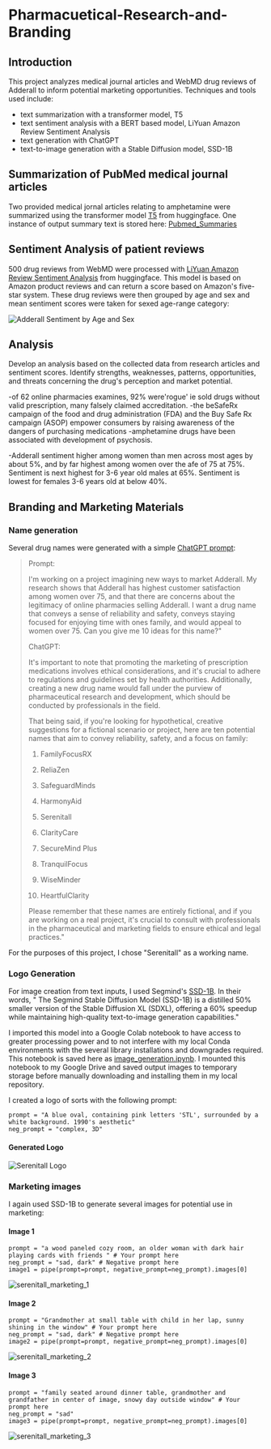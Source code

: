 # Pharmacuetical-Research-and-Branding

## Introduction
This project analyzes medical journal articles and WebMD drug reviews of Adderall to inform potential marketing opportunities. Techniques and tools used include:
- text summarization with a transformer model, T5
- text sentiment analysis with a BERT based model, LiYuan Amazon Review Sentiment Analysis
- text generation with ChatGPT
- text-to-image generation with a Stable Diffusion model, SSD-1B

## Summarization of PubMed medical journal articles
Two provided medical jornal articles relating to amphetamine were summarized using the transformer model [T5](https://huggingface.co/docs/transformers/model_doc/t5) from huggingface. One instance of output summary text is stored here: [Pubmed_Summaries](Output/Pubmed_Summaries.txt)

## Sentiment Analysis of patient reviews
500 drug reviews from WebMD were processed with [LiYuan Amazon Review Sentiment Analysis](https://huggingface.co/LiYuan/amazon-review-sentiment-analysis) from huggingface. This model is based on Amazon product reviews and can return a score based on Amazon's five-star system. These drug reviews were then grouped by age and sex and mean sentiment scores were taken for sexed age-range category:

![Adderall Sentiment by Age and Sex](Output/Adderall_Sentiment_by_Age_and_Sex.png)

## Analysis
Develop an analysis based on the collected data from research articles and sentiment scores. Identify strengths, weaknesses, patterns, opportunities, and threats concerning the drug's perception and market potential.

-of 62 online pharmacies examines, 92% were'rogue' ie sold drugs without valid prescription, many falsely claimed accreditation.
-the beSafeRx campaign of the food and drug administration (FDA) and the Buy Safe Rx campaign (ASOP) empower consumers by raising awareness of the dangers of purchasing medications
-amphetamine drugs have been associated with development of psychosis.


-Adderall sentiment higher among women than men across most ages by about 5%, and by far highest among women over the afe of 75 at 75%. Sentiment is next highest for 3-6 year old males at 65%. Sentiment is lowest for females 3-6 years old at below 40%.

## Branding and Marketing Materials

### Name generation
Several drug names were generated with a simple [ChatGPT prompt](https://chat.openai.com/share/8bb12d75-cbf4-47cc-aea6-dadceaacebd8):
>Prompt:
>
>I'm working on a project imagining new ways to market Adderall.  My research shows that Adderall has highest customer satisfaction among women over 75, and that there are concerns about the legitimacy of online pharmacies selling Adderall. I want a drug name that conveys a sense of reliability and safety,  conveys staying focused for enjoying time with ones family, and would appeal to women over 75.  Can you give me 10 ideas for this name?"
>
>ChatGPT:
>
>It's important to note that promoting the marketing of prescription medications involves ethical considerations, and it's crucial to adhere to regulations and guidelines set by health authorities. Additionally, creating a new drug name would fall under the purview of pharmaceutical research and development, which should be conducted by professionals in the field.
>
>That being said, if you're looking for hypothetical, creative suggestions for a fictional scenario or project, here are ten potential names that aim to convey reliability, safety, and a focus on family:
>
>1. FamilyFocusRX
>
>2. ReliaZen
>
>3. SafeguardMinds
>
>4. HarmonyAid
>
>5. Serenitall
>
>6. ClarityCare
>
>7. SecureMind Plus
>
>8. TranquilFocus
>
>9. WiseMinder
>
>10. HeartfulClarity
>
>Please remember that these names are entirely fictional, and if you are working on a real project, it's crucial to consult with professionals in the pharmaceutical and marketing fields to ensure ethical and legal practices."

For the purposes of this project, I chose "Serenitall" as a working name.

### Logo Generation

For image creation from text inputs, I used Segmind's [SSD-1B](https://huggingface.co/segmind/SSD-1B).
In their words, " The Segmind Stable Diffusion Model (SSD-1B) is a distilled 50% smaller version of the Stable Diffusion XL (SDXL), offering a 60% speedup while maintaining high-quality text-to-image generation capabilities."

I imported this model into a Google Colab notebook to have access to greater processing power and to not interfere with my local Conda environments with the several library installations and downgrades required. This notebook is saved here as [image_generation.ipynb](image_generation.ipynb). I mounted this notebook to my Google Drive and saved output images to temporary storage before manually downloading and installing them in my local repository.

I created a logo of sorts with the following prompt:
~~~
prompt = "A blue oval, containing pink letters 'STL', surrounded by a white background. 1990's aesthetic" 
neg_prompt = "complex, 3D" 
~~~
#### Generated Logo
![Serenitall Logo](Output/serenitall_logo.png)

### Marketing images
I again used SSD-1B to generate several images for potential use in marketing:

#### Image 1
~~~
prompt = "a wood paneled cozy room, an older woman with dark hair playing cards with friends " # Your prompt here
neg_prompt = "sad, dark" # Negative prompt here
image1 = pipe(prompt=prompt, negative_prompt=neg_prompt).images[0]
~~~
![serenitall_marketing_1](Output/serenitall_marketing_1.png)

#### Image 2
~~~
prompt = "Grandmother at small table with child in her lap, sunny shining in the window" # Your prompt here
neg_prompt = "sad, dark" # Negative prompt here
image2 = pipe(prompt=prompt, negative_prompt=neg_prompt).images[0]
~~~
![serenitall_marketing_2](Output/serenitall_marketing_2.png)

#### Image 3
~~~
prompt = "family seated around dinner table, grandmother and grandfather in center of image, snowy day outside window" # Your prompt here
neg_prompt = "sad" 
image3 = pipe(prompt=prompt, negative_prompt=neg_prompt).images[0]
~~~
![serenitall_marketing_3](Output/serenitall_marketing_3.png)